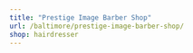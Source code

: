```yaml
---
title: "Prestige Image Barber Shop"
url: /baltimore/prestige-image-barber-shop/
shop: hairdresser
---
```

